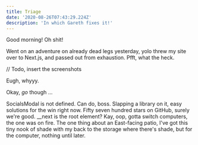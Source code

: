 ```yaml
---
title: Triage
date: '2020-08-26T07:43:29.224Z'
description: 'In which Gareth fixes it!'
---
```


Good morning! Oh shit!

Went on an adventure on already dead legs yesterday, yolo threw my site over to Next.js, and passed out from exhaustion. Pfft, what the heck.

// Todo, insert the screenshots

Eugh, whyyy.

Okay, _go_ though ...

SocialsModal is not defined. Can do, boss. Slapping a library on it, easy solutions for the win right now. Fifty seven hundred stars on GitHub, surely we're good. \_\_next is the root element? Kay, oop, gotta switch computers, the one was on fire. The one thing about an East-facing patio, I've got this tiny nook of shade with my back to the storage where there's shade, but for the computer, nothing until later.
